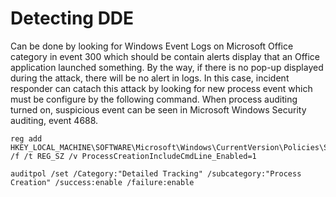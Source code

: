 # Detecting DDE

Can be done by looking for Windows Event Logs on Microsoft Office category in event 300 which should be contain alerts display that an Office application launched something. By the way, if there is no pop-up displayed during the attack, there will be no alert in logs. In this case, incident responder can catach this attack by looking for new process event which must be configure by the following command. When process auditing turned on, suspicious event can be seen in Microsoft Windows Security auditing, event 4688.

```
reg add HKEY_LOCAL_MACHINE\SOFTWARE\Microsoft\Windows\CurrentVersion\Policies\System\Audit /f /t REG_SZ /v ProcessCreationIncludeCmdLine_Enabled=1

auditpol /set /Category:"Detailed Tracking" /subcategory:"Process Creation" /success:enable /failure:enable
```
